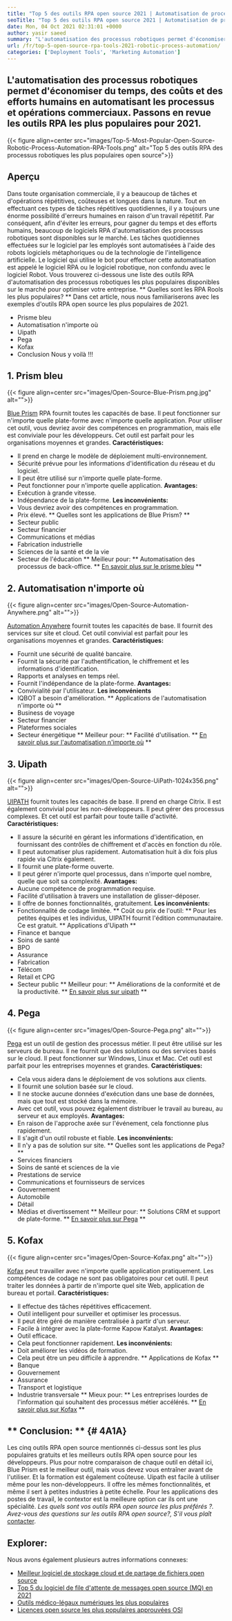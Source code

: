 ```yaml
---
title: "Top 5 des outils RPA open source 2021 | Automatisation de processus robotique" 
seoTitle: "Top 5 des outils RPA open source 2021 | Automatisation de processus robotique" 
date: Mon, 04 Oct 2021 02:31:01 +0000
author: yasir saeed
summary: "L'automatisation des processus robotiques permet d'économiser du temps, des coûts et des efforts humains en automatisant les processus et opérations commerciaux. Passons en revue les outils RPA les plus populaires pour 2021." 
url: /fr/top-5-open-source-rpa-tools-2021-robotic-process-automation/
categories: ['Deployment Tools', 'Marketing Automation']
---
```


## L'automatisation des processus robotiques permet d'économiser du temps, des coûts et des efforts humains en automatisant les processus et opérations commerciaux. Passons en revue les outils RPA les plus populaires pour 2021.

{{< figure align=center src="images/Top-5-Most-Popular-Open-Source-Robotic-Process-Automation-RPA-Tools.png" alt="Top 5 des outils RPA des processus robotiques les plus populaires open source">}}


## **Aperçu**
Dans toute organisation commerciale, il y a beaucoup de tâches et d'opérations répétitives, coûteuses et longues dans la nature. Tout en effectuant ces types de tâches répétitives quotidiennes, il y a toujours une énorme possibilité d'erreurs humaines en raison d'un travail répétitif. Par conséquent, afin d'éviter les erreurs, pour gagner du temps et des efforts humains, beaucoup de logiciels RPA d'automatisation des processus robotiques sont disponibles sur le marché.
Les tâches quotidiennes effectuées sur le logiciel par les employés sont automatisées à l'aide des robots logiciels métaphoriques ou de la technologie de l'intelligence artificielle. Le logiciel qui utilise le bot pour effectuer cette automatisation est appelé le logiciel RPA ou le logiciel robotique, non confondu avec le logiciel Robot. Vous trouverez ci-dessous une liste des outils RPA d'automatisation des processus robotiques les plus populaires disponibles sur le marché pour optimiser votre entreprise.
** Quelles sont les RPA Rools les plus populaires? ** Dans cet article, nous nous familiariserons avec les exemples d'outils RPA open source les plus populaires de 2021.
  * Prisme bleu
  * Automatisation n'importe où
  * Uipath
  * Pega
  * Kofax
  * Conclusion
Nous y voilà !!!

## 1. Prism bleu

{{< figure align=center src="images/Open-Source-Blue-Prism.png.jpg" alt="">}}

[Blue Prism][1] RPA fournit toutes les capacités de base. Il peut fonctionner sur n'importe quelle plate-forme avec n'importe quelle application. Pour utiliser cet outil, vous devriez avoir des compétences en programmation, mais elle est conviviale pour les développeurs. Cet outil est parfait pour les organisations moyennes et grandes.
**Caractéristiques:**
  * Il prend en charge le modèle de déploiement multi-environnement.
  * Sécurité prévue pour les informations d'identification du réseau et du logiciel.
  * Il peut être utilisé sur n'importe quelle plate-forme.
  * Peut fonctionner pour n'importe quelle application.
**Avantages:**
  * Exécution à grande vitesse.
  * Indépendance de la plate-forme.
**Les inconvénients:**
  * Vous devriez avoir des compétences en programmation.
  * Prix élevé.
** Quelles sont les applications de Blue Prism? **
  * Secteur public
  * Secteur financier
  * Communications et médias
  * Fabrication industrielle
  * Sciences de la santé et de la vie
  * Secteur de l'éducation
** Meilleur pour: ** Automatisation des processus de back-office.
** [En savoir plus sur le prisme bleu][1] **

## 2. Automatisation n'importe où

{{< figure align=center src="images/Open-Source-Automation-Anywhere.png" alt="">}}

[Automation Anywhere][2] fournit toutes les capacités de base. Il fournit des services sur site et cloud. Cet outil convivial est parfait pour les organisations moyennes et grandes.
**Caractéristiques:**
  * Fournit une sécurité de qualité bancaire.
  * Fournit la sécurité par l'authentification, le chiffrement et les informations d'identification.
  * Rapports et analyses en temps réel.
  * Fournit l'indépendance de la plate-forme.
**Avantages:**
  * Convivialité par l'utilisateur.
**Les inconvénients**
  * IQBOT a besoin d'amélioration.
** Applications de l'automatisation n'importe où **
  * Business de voyage
  * Secteur financier
  * Plateformes sociales
  * Secteur énergétique
** Meilleur pour: ** Facilité d'utilisation.
** [En savoir plus sur l'automatisation n'importe où][2] **

## 3. Uipath

{{< figure align=center src="images/Open-Source-UiPath-1024x356.png" alt="">}}

[UIPATH][3] fournit toutes les capacités de base. Il prend en charge Citrix. Il est également convivial pour les non-développeurs. Il peut gérer des processus complexes. Et cet outil est parfait pour toute taille d'activité.
**Caractéristiques:**
  * Il assure la sécurité en gérant les informations d'identification, en fournissant des contrôles de chiffrement et d'accès en fonction du rôle.
  * Il peut automatiser plus rapidement. Automatisation huit à dix fois plus rapide via Citrix également.
  * Il fournit une plate-forme ouverte.
  * Il peut gérer n'importe quel processus, dans n'importe quel nombre, quelle que soit sa complexité.
**Avantages:**
  * Aucune compétence de programmation requise.
  * Facilité d'utilisation à travers une installation de glisser-déposer.
  * Il offre de bonnes fonctionnalités, gratuitement.
**Les inconvénients:**
  * Fonctionnalité de codage limitée.
** Coût ou prix de l'outil: **
Pour les petites équipes et les individus, UIPATH fournit l'édition communautaire. Ce est gratuit.
** Applications d'Uipath **
  * Finance et banque
  * Soins de santé
  * BPO
  * Assurance
  * Fabrication
  * Télécom
  * Retail et CPG
  * Secteur public
** Meilleur pour: ** Améliorations de la conformité et de la productivité.
** [En savoir plus sur uipath][3] **

## 4. Pega

{{< figure align=center src="images/Open-Source-Pega.png" alt="">}}

[Pega][4] est un outil de gestion des processus métier. Il peut être utilisé sur les serveurs de bureau. Il ne fournit que des solutions ou des services basés sur le cloud. Il peut fonctionner sur Windows, Linux et Mac. Cet outil est parfait pour les entreprises moyennes et grandes.
**Caractéristiques:**
  * Cela vous aidera dans le déploiement de vos solutions aux clients.
  * Il fournit une solution basée sur le cloud.
  * Il ne stocke aucune données d'exécution dans une base de données, mais que tout est stocké dans la mémoire.
  * Avec cet outil, vous pouvez également distribuer le travail au bureau, au serveur et aux employés.
**Avantages:**
  * En raison de l'approche axée sur l'événement, cela fonctionne plus rapidement.
  * Il s'agit d'un outil robuste et fiable.
**Les inconvénients:**
  * Il n'y a pas de solution sur site.
** Quelles sont les applications de Pega? **
  * Services financiers
  * Soins de santé et sciences de la vie
  * Prestations de service
  * Communications et fournisseurs de services
  * Gouvernement
  * Automobile
  * Détail
  * Médias et divertissement
** Meilleur pour: ** Solutions CRM et support de plate-forme.
** [En savoir plus sur Pega][4] **

## 5. Kofax

{{< figure align=center src="images/Open-Source-Kofax.png" alt="">}}

[Kofax][5] peut travailler avec n'importe quelle application pratiquement. Les compétences de codage ne sont pas obligatoires pour cet outil. Il peut traiter les données à partir de n'importe quel site Web, application de bureau et portail.
**Caractéristiques:**
  * Il effectue des tâches répétitives efficacement.
  * Outil intelligent pour surveiller et optimiser les processus.
  * Il peut être géré de manière centralisée à partir d'un serveur.
  * Facile à intégrer avec la plate-forme Kapow Katalyst.
**Avantages:**
  * Outil efficace.
  * Cela peut fonctionner rapidement.
**Les inconvénients:**
  * Doit améliorer les vidéos de formation.
  * Cela peut être un peu difficile à apprendre.
** Applications de Kofax **
  * Banque
  * Gouvernement
  * Assurance
  * Transport et logistique
  * Industrie transversale
** Mieux pour: ** Les entreprises lourdes de l'information qui souhaitent des processus métier accélérés.
** [En savoir plus sur Kofax][5] **

## ** Conclusion: ** {# 4A1A}
Les cinq outils RPA open source mentionnés ci-dessus sont les plus populaires gratuits et les meilleurs outils RPA open source pour les développeurs. Plus pour notre comparaison de chaque outil en détail ici, Blue Prism est le meilleur outil, mais vous devez vous entraîner avant de l'utiliser. Et la formation est également coûteuse. Uipath est facile à utiliser même pour les non-développeurs. Il offre les mêmes fonctionnalités, et même il sert à petites industries à petite échelle. Pour les applications des postes de travail, le contextor est la meilleure option car ils ont une spécialité.
_Les quels sont vos outils RPA open source les plus préférés ?. Avez-vous des questions sur les outils RPA open source?, S'il vous plaît_ [contacter][6].

## Explorer:
Nous avons également plusieurs autres informations connexes:
  * [Meilleur logiciel de stockage cloud et de partage de fichiers open source][7]
  * [Top 5 du logiciel de file d'attente de messages open source (MQ) en 2021][8]
  * [Outils médico-légaux numériques les plus populaires][9]
  * [Licences open source les plus populaires approuvées OSI][10]

  
[1]: https://www.blueprism.com/
[2]: https://www.automationanywhere.com/
[3]: https://www.uipath.com/
[4]: https://www.pega.com/
[5]: https://www.kofax.com/
[6]: mailto:yasir.saeed@aspose.com
[7]: https://products.containerize.com/backup-and-sync/
[8]: https://blog.containerize.com/message-queue-software/top-5-open-source-message-queue-software-in-2021/
[9]: https://blog.containerize.com/digital-forensic-tools/top-5-open-source-digital-forensic-tools-in-2021/
[10]: https://blog.containerize.com/licenses-standards/top-5-most-popular-osi-approved-open-source-licenses-of-2021/

